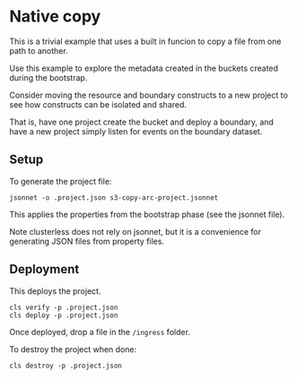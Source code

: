 # Native copy

This is a trivial example that uses a built in funcion to copy a file from one path to another.

Use this example to explore the metadata created in the buckets created during the bootstrap.

Consider moving the resource and boundary constructs to a new project to see how constructs can be isolated and shared.

That is, have one project create the bucket and deploy a boundary, and have a new project simply listen for events on the boundary dataset.

## Setup

To generate the project file:

```shell
jsonnet -o .project.json s3-copy-arc-project.jsonnet
```

This applies the properties from the bootstrap phase (see the jsonnet file).

Note clusterless does not rely on jsonnet, but it is a convenience for generating JSON files from property files.

## Deployment

This deploys the project.

```shell
cls verify -p .project.json
cls deploy -p .project.json
```

Once deployed, drop a file in the `/ingress` folder.

To destroy the project when done:

```shell
cls destroy -p .project.json
```
